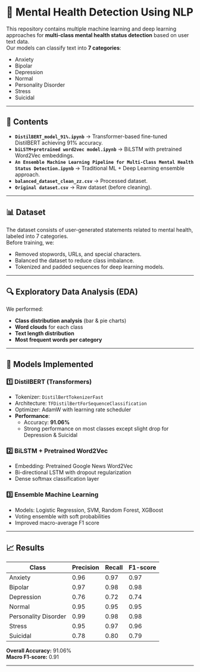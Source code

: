 # 🧠 Mental Health Detection Using NLP

This repository contains multiple machine learning and deep learning approaches for **multi-class mental health status detection** based on user text data.  
Our models can classify text into **7 categories**:
- Anxiety
- Bipolar
- Depression
- Normal
- Personality Disorder
- Stress
- Suicidal

---

## 📂 Contents
- **`DistilBERT_model_91%.ipynb`** → Transformer-based fine-tuned DistilBERT achieving 91% accuracy.
- **`biLSTM+pretrained word2vec model.ipynb`** → BiLSTM with pretrained Word2Vec embeddings.
- **`An Ensemble Machine Learning Pipeline for Multi-Class Mental Health Status Detection.ipynb`** → Traditional ML + Deep Learning ensemble approach.
- **`balanced_dataset_clean_zz.csv`** → Processed dataset.
- **`Original dataset.csv`** → Raw dataset (before cleaning).

---

## 📊 Dataset
The dataset consists of user-generated statements related to mental health, labeled into 7 categories.  
Before training, we:
- Removed stopwords, URLs, and special characters.
- Balanced the dataset to reduce class imbalance.
- Tokenized and padded sequences for deep learning models.

---

## 🔍 Exploratory Data Analysis (EDA)
We performed:
- **Class distribution analysis** (bar & pie charts)
- **Word clouds** for each class
- **Text length distribution**
- **Most frequent words per category**

---

## 🧪 Models Implemented

### 1️⃣ DistilBERT (Transformers)
- Tokenizer: `DistilBertTokenizerFast`
- Architecture: `TFDistilBertForSequenceClassification`
- Optimizer: AdamW with learning rate scheduler
- **Performance**:  
  - Accuracy: **91.06%**
  - Strong performance on most classes except slight drop for Depression & Suicidal

### 2️⃣ BiLSTM + Pretrained Word2Vec
- Embedding: Pretrained Google News Word2Vec
- Bi-directional LSTM with dropout regularization
- Dense softmax classification layer

### 3️⃣ Ensemble Machine Learning
- Models: Logistic Regression, SVM, Random Forest, XGBoost
- Voting ensemble with soft probabilities
- Improved macro-average F1 score

---

## 📈 Results

| Class               | Precision | Recall | F1-score |
|---------------------|-----------|--------|----------|
| Anxiety             | 0.96      | 0.97   | 0.97     |
| Bipolar             | 0.97      | 0.98   | 0.98     |
| Depression          | 0.76      | 0.72   | 0.74     |
| Normal              | 0.95      | 0.95   | 0.95     |
| Personality Disorder| 0.99      | 0.98   | 0.98     |
| Stress              | 0.95      | 0.97   | 0.96     |
| Suicidal            | 0.78      | 0.80   | 0.79     |

**Overall Accuracy:** 91.06%  
**Macro F1-score:** 0.91

---



